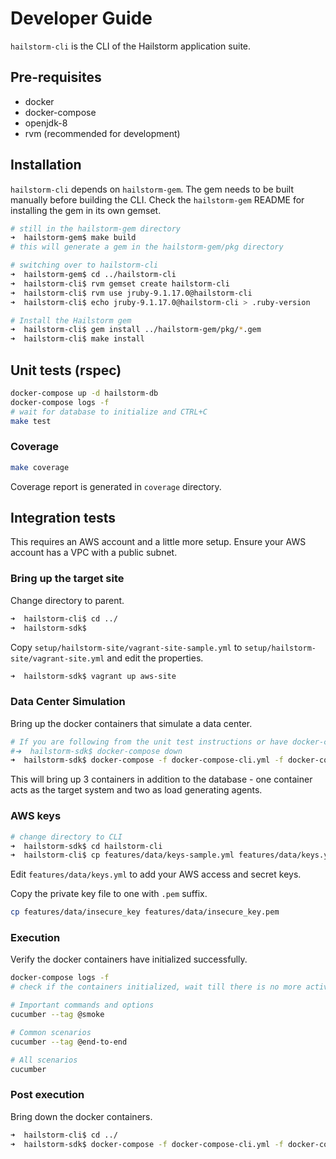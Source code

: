 # Developer Guide
``hailstorm-cli`` is the CLI of the Hailstorm application suite.

## Pre-requisites

- docker
- docker-compose
- openjdk-8
- rvm (recommended for development)

## Installation

``hailstorm-cli`` depends on ``hailstorm-gem``. The gem needs to be built manually before building the CLI. Check the
``hailstorm-gem`` README for installing the gem in its own gemset.

```bash
# still in the hailstorm-gem directory
➜  hailstorm-gem$ make build
# this will generate a gem in the hailstorm-gem/pkg directory

# switching over to hailstorm-cli
➜  hailstorm-gem$ cd ../hailstorm-cli
➜  hailstorm-cli$ rvm gemset create hailstorm-cli
➜  hailstorm-cli$ rvm use jruby-9.1.17.0@hailstorm-cli
➜  hailstorm-cli$ echo jruby-9.1.17.0@hailstorm-cli > .ruby-version

# Install the Hailstorm gem
➜  hailstorm-cli$ gem install ../hailstorm-gem/pkg/*.gem
➜  hailstorm-cli$ make install
```

## Unit tests (rspec)

```bash
docker-compose up -d hailstorm-db
docker-compose logs -f
# wait for database to initialize and CTRL+C
make test
```
### Coverage

```bash
make coverage
```
Coverage report is generated in ``coverage`` directory.

## Integration tests
This requires an AWS account and a little more setup. Ensure your AWS account has a VPC with a public subnet.

### Bring up the target site

Change directory to parent.

```bash
➜  hailstorm-cli$ cd ../
➜  hailstorm-sdk$
```
Copy ``setup/hailstorm-site/vagrant-site-sample.yml`` to ``setup/hailstorm-site/vagrant-site.yml`` and edit the
properties.

```bash
➜  hailstorm-sdk$ vagrant up aws-site
```

### Data Center Simulation

Bring up the docker containers that simulate a data center.
```bash
# If you are following from the unit test instructions or have docker-compose up previously, stop the containers first
#➜  hailstorm-sdk$ docker-compose down
➜  hailstorm-sdk$ docker-compose -f docker-compose-cli.yml -f docker-compose-cli.ci.yml -f docker-compose.dc-sim.yml up -d
```
This will bring up 3 containers in addition to the database - one container acts as the target system and two as load
generating agents.

### AWS keys

```bash
# change directory to CLI
➜  hailstorm-sdk$ cd hailstorm-cli
➜  hailstorm-cli$ cp features/data/keys-sample.yml features/data/keys.yml
```
Edit ``features/data/keys.yml`` to add your AWS access and secret keys.

Copy the private key file to one with ``.pem`` suffix.
```bash
cp features/data/insecure_key features/data/insecure_key.pem
```

### Execution

Verify the docker containers have initialized successfully.
```bash
docker-compose logs -f
# check if the containers initialized, wait till there is no more activity, and CTRL+C to interrupt.
```

```bash
# Important commands and options
cucumber --tag @smoke

# Common scenarios
cucumber --tag @end-to-end

# All scenarios
cucumber
```

### Post execution

Bring down the docker containers.
```bash
➜  hailstorm-cli$ cd ../
➜  hailstorm-sdk$ docker-compose -f docker-compose-cli.yml -f docker-compose-cli.ci.yml -f docker-compose.dc-sim.yml down
```
